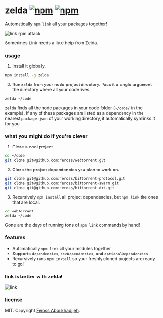 # zelda [![npm](http://img.shields.io/npm/v/zelda.svg)](https://npmjs.org/package/webtorrent) [![npm](http://img.shields.io/npm/dm/zelda.svg)](https://npmjs.org/package/webtorrent)

Automatically `npm link` all your packages together!

![link spin attack](https://raw.githubusercontent.com/feross/zelda/master/img/link-attack.jpg)

Sometimes Link needs a little help from Zelda.

### usage

1. Install it globally.

  ```bash
  npm install -g zelda
  ```

2. Run `zelda` from your node project directory. Pass it a single argument -- the directory where all your code lives.

  ```bash
  zelda ~/code
  ```

`zelda` finds all the node packages in your code folder (`~/code/` in the example). If any of these packages are listed as a dependency in the nearest `package.json` of your working directory, it automatically symlinks it for you.

### what you might do if you're clever

1. Clone a cool project.

  ```bash
  cd ~/code
  git clone git@github.com:feross/webtorrent.git
  ```

2. Clone the project dependencies you plan to work on.

  ```bash
  git clone git@github.com:feross/bittorrent-protocol.git
  git clone git@github.com:feross/bittorrent-swarm.git
  git clone git@github.com:feross/bittorrent-dht.git
  ```

3. Recursively `npm install` all project dependencies, but `npm link` the ones that are local.

  ```bash
  cd webtorrent
  zelda ~/code
  ```

Gone are the days of running tons of `npm link` commands by hand!

### features

- Automatically `npm link` all your modules together
- Supports `dependencies`, `devDependencies`, and `optionalDependencies`
- Recursively runs `npm install` so your freshly cloned projects are ready to go!

### link is better with zelda!

![link](https://raw.githubusercontent.com/feross/zelda/master/img/link-zelda.png)

### license

MIT. Copyright [Feross Aboukhadijeh](https://www.twitter.com/feross).
